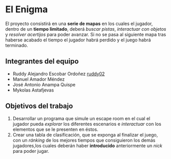 # El Enigma

El proyecto consistirá en una **serie de mapas** en los cuales el jugador, dentro de un **tiempo limitado**, deberá _buscar pistas_, _interactuar con objetos_ y _resolver acertijos_ para poder avanzar.
Si no se pasa al siguiente mapa tras haberse acabado el tiempo el jugador habrá perdido y el juego habrá terminado.


## Integrantes del equipo

- Ruddy Alejandro Escobar Ordoñez [ruddy02](https://github.com/ruddy02)
- Manuel Amador Méndez 
- José Antonio Anampa Quispe 
- Mykolas Astafjevas 

## Objetivos del trabajo

1. Desarrollar un programa que simule un escape room en el cual el jugador pueda _explorar_ los diferentes escenarios e 
_interactuar_ con los elementos que se le presenten en éstos.
2. Crear una tabla de clasificación, que se exponga al finalizar el juego, con un _ránking_ de los mejores tiempos que consiguieron los demás jugadores,los cuales deberán haber **introducido** anteriormente un _nick_ para poder jugar.

